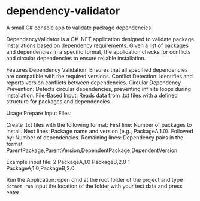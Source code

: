 # dependency-validator
 A small C# console app to validate package dependencies

DependencyValidator is a C# .NET application designed to validate package installations based on dependency requirements. Given a list of packages and dependencies in a specific format, the application checks for conflicts and circular dependencies to ensure reliable installation.

Features
Dependency Validation: Ensures that all specified dependencies are compatible with the required versions.
Conflict Detection: Identifies and reports version conflicts between dependencies.
Circular Dependency Prevention: Detects circular dependencies, preventing infinite loops during installation.
File-Based Input: Reads data from .txt files with a defined structure for packages and dependencies.

Usage
Prepare Input Files:

Create .txt files with the following format:
First line: Number of packages to install.
Next lines: Package name and version (e.g., PackageA,1.0).
Followed by: Number of dependencies.
Remaining lines: Dependency pairs in the format ParentPackage,ParentVersion,DependentPackage,DependentVersion.

Example input file:
2
PackageA,1.0
PackageB,2.0
1
PackageA,1.0,PackageB,2.0

Run the Application:
open cmd at the root folder of the project and type `dotnet run`
input the location of the folder with your test data and press enter.


